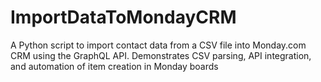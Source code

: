# ImportDataToMondayCRM
A Python script to import contact data from a CSV file into Monday.com CRM using the GraphQL API. Demonstrates CSV parsing, API integration, and automation of item creation in Monday boards
